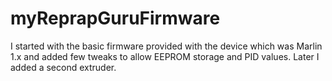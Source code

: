 # myReprapGuruFirmware
I started with the basic firmware provided with the device which was Marlin 1.x and added few tweaks to allow EEPROM storage and PID values. Later I added a second extruder. 